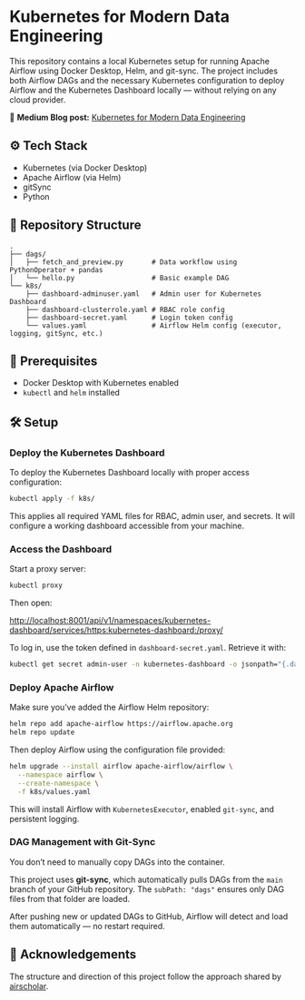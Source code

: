 # Kubernetes for Modern Data Engineering


This repository contains a local Kubernetes setup for running Apache Airflow using Docker Desktop, Helm, and git-sync. The project includes both Airflow DAGs and the necessary Kubernetes configuration to deploy Airflow and the Kubernetes Dashboard locally — without relying on any cloud provider.

🔗 **Medium Blog post:** [Kubernetes for Modern Data Engineering](https://medium.com/@dominikzygarski_88070/project-kubernetes-for-modern-data-engineering-7e1d6b49e56a)


## ⚙️ Tech Stack

- Kubernetes (via Docker Desktop)
- Apache Airflow (via Helm)
- gitSync
- Python


## 📁 Repository Structure

```
.
├── dags/
│   ├── fetch_and_preview.py       # Data workflow using PythonOperator + pandas
│   └── hello.py                   # Basic example DAG
└── k8s/
    ├── dashboard-adminuser.yaml   # Admin user for Kubernetes Dashboard
    ├── dashboard-clusterrole.yaml # RBAC role config
    ├── dashboard-secret.yaml      # Login token config
    └── values.yaml                # Airflow Helm config (executor, logging, gitSync, etc.)
```

## 🧰 Prerequisites

- Docker Desktop with Kubernetes enabled  
- `kubectl` and `helm` installed

## 🛠 Setup

### Deploy the Kubernetes Dashboard

To deploy the Kubernetes Dashboard locally with proper access configuration:

```bash
kubectl apply -f k8s/
```

This applies all required YAML files for RBAC, admin user, and secrets. It will configure a working dashboard accessible from your machine.


### Access the Dashboard

Start a proxy server:

```bash
kubectl proxy
```

Then open:

[http://localhost:8001/api/v1/namespaces/kubernetes-dashboard/services/https:kubernetes-dashboard:/proxy/](http://localhost:8001/api/v1/namespaces/kubernetes-dashboard/services/https:kubernetes-dashboard:/proxy/)

To log in, use the token defined in `dashboard-secret.yaml`. Retrieve it with:

```bash
kubectl get secret admin-user -n kubernetes-dashboard -o jsonpath="{.data.token}" | base64 --decode
```


### Deploy Apache Airflow

Make sure you’ve added the Airflow Helm repository:

```bash
helm repo add apache-airflow https://airflow.apache.org
helm repo update
```

Then deploy Airflow using the configuration file provided:

```bash
helm upgrade --install airflow apache-airflow/airflow \
  --namespace airflow \
  --create-namespace \
  -f k8s/values.yaml
```

This will install Airflow with `KubernetesExecutor`, enabled `git-sync`, and persistent logging.


### DAG Management with Git-Sync

You don’t need to manually copy DAGs into the container.

This project uses **git-sync**, which automatically pulls DAGs from the `main` branch of your GitHub repository. The `subPath: "dags"` ensures only DAG files from that folder are loaded.

After pushing new or updated DAGs to GitHub, Airflow will detect and load them automatically — no restart required.



## 🙏 Acknowledgements

The structure and direction of this project follow the approach shared by [airscholar](https://github.com/airscholar).
